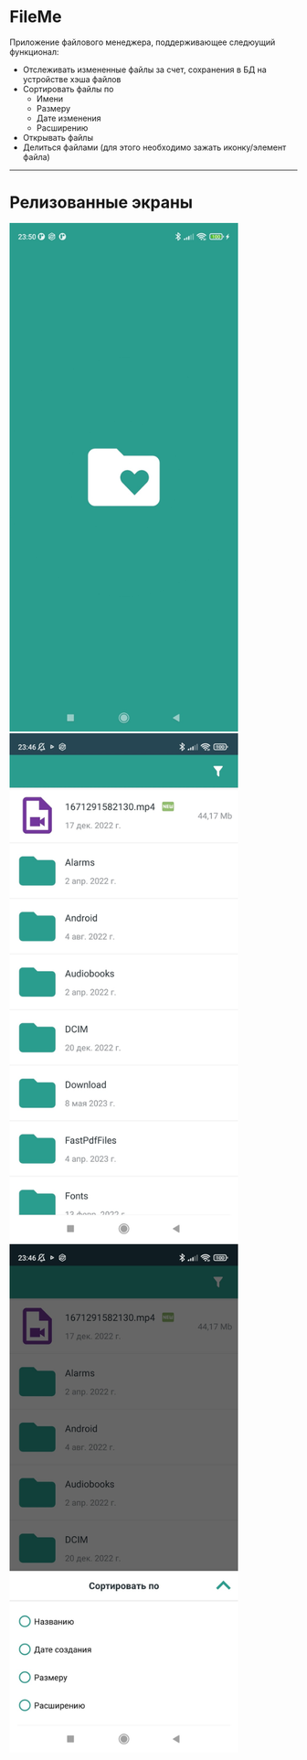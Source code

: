 # FileMe
 
Приложение файлового менеджера, поддерживающее следюущий функционал:
* Отслеживать измененные файлы за счет, сохранения в БД на устройстве хэша файлов
* Сортировать файлы по
  + Имени
  + Размеру
  + Дате изменения
  + Расширению
* Открывать файлы 
* Делиться файлами (для этого необходимо зажать иконку/элемент файла)

***
# Релизованные экраны

<img src="https://github.com/by-westik/FileMe/raw/master/images/splashscreen.jpg" width="400">   <img src="https://github.com/by-westik/FileMe/raw/master/images/main.jpg" width="400">
<img src="https://github.com/by-westik/FileMe/raw/master/images/filter.jpg" width="400">


